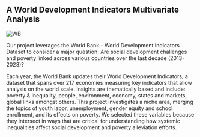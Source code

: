 ## A World Development Indicators Multivariate Analysis
![WB](https://github.com/user-attachments/assets/8103756e-9cae-40e3-b219-213cf0035f69)

Our project leverages the World Bank - World Development Indicators Dataset to consider a major question: Are social development challenges and poverty linked across various countries over the last decade (2013-2023)?

Each year, the World Bank updates their World Development Indicators, a dataset that spans over 217 economies measuring key indicators that allow analysis on the world scale. Insights are thematically based and include: poverty & inequality, people, environment, economy, states and markets, global links amongst others. This project investigates a niche area, merging the topics of youth labor, unemployment, gender equity and school enrollment, and its effects on poverty. We selected these variables because they intersect in ways that are critical for understanding how systemic inequalities affect social development and poverty alleviation efforts.
